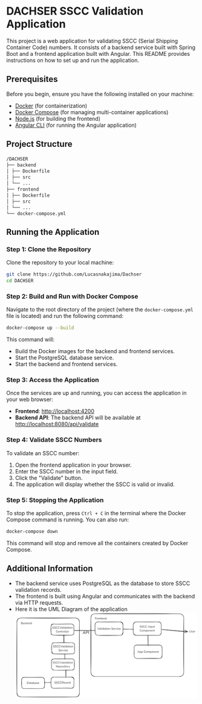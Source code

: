 # DACHSER SSCC Validation Application

This project is a web application for validating SSCC (Serial Shipping Container Code) numbers. It consists of a backend service built with Spring Boot and a frontend application built with Angular. This README provides instructions on how to set up and run the application.

## Prerequisites

Before you begin, ensure you have the following installed on your machine:

- [Docker](https://www.docker.com/get-started) (for containerization)
- [Docker Compose](https://docs.docker.com/compose/) (for managing multi-container applications)
- [Node.js](https://nodejs.org/) (for building the frontend)
- [Angular CLI](https://angular.io/cli) (for running the Angular application)

## Project Structure
```
/DACHSER
├── backend
│ ├── Dockerfile
│ ├── src
│ └── ...
├── frontend
│ ├── Dockerfile
│ ├── src
│ └── ...
└── docker-compose.yml
```


## Running the Application

### Step 1: Clone the Repository

Clone the repository to your local machine:

```bash
git clone https://github.com/Lucasnakajima/Dachser
cd DACHSER
```

### Step 2: Build and Run with Docker Compose

Navigate to the root directory of the project (where the `docker-compose.yml` file is located) and run the following command:

```bash
docker-compose up --build
```


This command will:

- Build the Docker images for the backend and frontend services.
- Start the PostgreSQL database service.
- Start the backend and frontend services.

### Step 3: Access the Application

Once the services are up and running, you can access the application in your web browser:

- **Frontend**: [http://localhost:4200](http://localhost:4200)
- **Backend API**: The backend API will be available at [http://localhost:8080/api/validate](http://localhost:8080/api/validate)

### Step 4: Validate SSCC Numbers

To validate an SSCC number:

1. Open the frontend application in your browser.
2. Enter the SSCC number in the input field.
3. Click the "Validate" button.
4. The application will display whether the SSCC is valid or invalid.

### Step 5: Stopping the Application

To stop the application, press `Ctrl + C` in the terminal where the Docker Compose command is running. You can also run:

```bash
docker-compose down
```

This command will stop and remove all the containers created by Docker Compose.

## Additional Information

- The backend service uses PostgreSQL as the database to store SSCC validation records.
- The frontend is built using Angular and communicates with the backend via HTTP requests.
- Here it is the UML Diagram of the application
![UML Diagram](https://github.com/Lucasnakajima/Dachser/blob/main/UML-DIAGRAM.png)
